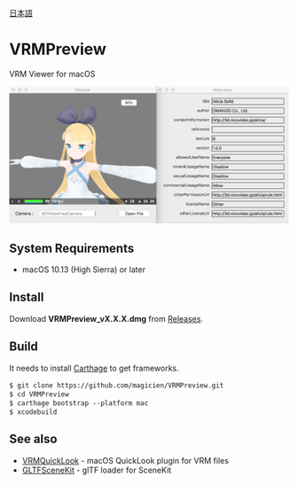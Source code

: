 [日本語](https://github.com/magicien/VRMPreview/blob/master/lang/README.ja.md)

# VRMPreview
VRM Viewer for macOS

![ScreenShot](https://raw.githubusercontent.com/magicien/VRMPreview/master/resources/screenshot.png)

## System Requirements

- macOS 10.13 (High Sierra) or later

## Install

Download **VRMPreview_vX.X.X.dmg** from [Releases](https://github.com/magicien/VRMPreview/releases/latest).

## Build

It needs to install [Carthage](https://github.com/Carthage/Carthage) to get frameworks.

```
$ git clone https://github.com/magicien/VRMPreview.git
$ cd VRMPreview
$ carthage bootstrap --platform mac
$ xcodebuild
```

## See also

- [VRMQuickLook](https://github.com/magicien/VRMQuickLook/) - macOS QuickLook plugin for VRM files
- [GLTFSceneKit](https://github.com/magicien/GLTFSceneKit/) - glTF loader for SceneKit

